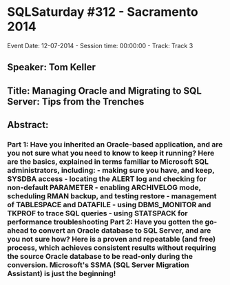 # SQLSaturday #312 - Sacramento 2014
Event Date: 12-07-2014 - Session time: 00:00:00 - Track: Track 3
## Speaker: Tom Keller
## Title: Managing Oracle and Migrating to SQL Server: Tips from the Trenches
## Abstract:
### Part 1: Have you inherited an Oracle-based application, and are you not sure what you need to know to keep it running? Here are the basics, explained in terms familiar to Microsoft SQL administrators, including: - making sure you have, and keep, SYSDBA access - locating the ALERT log and checking for non-default PARAMETER - enabling ARCHIVELOG mode, scheduling RMAN backup, and testing restore - management of TABLESPACE and DATAFILE - using DBMS_MONITOR and TKPROF to trace SQL queries - using STATSPACK for performance troubleshooting  Part 2: Have you gotten the go-ahead to convert an Oracle database to SQL Server, and are you not sure how? Here is a proven and repeatable (and free) process, which achieves consistent results without requiring the source Oracle database to be read-only during the conversion. Microsoft's SSMA (SQL Server Migration Assistant) is just the beginning!
